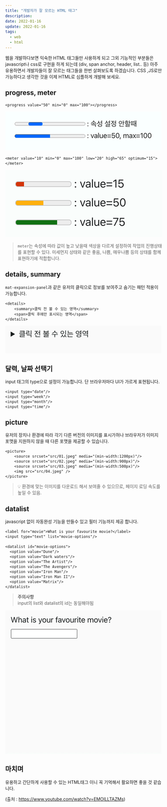 ```yaml
---
title: "개발자가 잘 모르는 HTML 태그"
description:
date: 2022-01-16
update: 2022-01-16
tags:
  - web
  - html
---
```


웹을 개발하다보면 익숙한 HTML 태그들만 사용하게 되고 그외 기능적인 부분들은 javascript나 css로 구현을 하게 되는데 (div, span anchor, header, list.. 등) 아주 유용하면서 개발자들이 잘 모르는 태그들을 한번 살펴보도록 하겠습니다. 
CSS ,JS로만 가능하다고 생각한 것을 이제 HTML로 심플하게 개발해 보세요.

## progress, meter

~~~
<progress value="50" min="0" max="100"></progress>
~~~

![progress](progress.mov.gif) 

~~~
<meter value="10" min="0" max="100" low="20" high="65" optimum="15"></meter>
~~~

![meter](meter.png) 

> `meter`는 속성에 따라 값이 높고 낮을때 색상을 다르게 설정하여 작업의 진행상태를 표현할 수 있다. 미세먼지 상태와 같은 좋음, 나쁨, 매우나쁨 등의 상태를 함께 표현하기에 적합합니다.

## details, summary

`mat-expansion-panel`과 같은 유저의 클릭으로 정보를 보여주고 숨기는 패턴 적용이 가능합니다.

~~~
<details>
	<summary>클릭 전 볼 수 있는 영역</summary>
	<span>클릭 후에만 표시되는 영역</span>
</details>
~~~

![details](details.mov.gif) 

## 달력, 날짜 선택기
input 태그의 type으로 설정이 가능합니다. 단 브라우저마다 UI가 가르게 표현됩니다.

~~~
<input type="date"/>
<input type="week"/>
<input type="month"/>
<input type="time"/>
~~~

## picture
유저의 장치나 환경에 따라 각기 다른 버전의 이미지를 표시가허나 브라우저가 이미지 포맷을 지원하지 않을 때 다른 포맷을 제공할 수 있습니다.

~~~
<picture>
	<source srcset="src/01.jpeg" media="(min-width:1200px)"/>
    <source srcset="src/02.jpeg" media="(min-width:900px)"/>
    <source srcset="src/03.jpeg" media="(min-width:500px)"/>
    <img src="src/04.jpeg" />
</picture>
~~~

> 💡 환경에 맞는 이미지를 다운로드 해서 보여줄 수 있으므로, 페이지 로딩 속도를 높일 수 있음.

## datalist
javascript 없이 자동완성 기능을 만들수 있고 필터 기능까지 제공 합니다.

~~~
<label for="movie">What is your favourite movie?</label>
<input type="text" list="movie-options"/>

<datalist id="movie-options">
  <option value="Dune"/>
  <option value="Dark waters"/>
  <option value="The Artist"/>
  <option value="The Avengers"/>
  <option value="Iron Man"/>
  <option value="Iron Man II"/>
  <option value="Matrix"/>
</datalist>
~~~

>**주의사항**<br/>
input의 list와 datalist의 id는 동일해야됨

![datalist](datalist.mov.gif) 

## 마치며
유용하고 간단하게 사용할 수 있는 HTML태그 이니 꼭 기억해서 활요하면 좋을 것 같습니다.

(출처 : https://www.youtube.com/watch?v=EMOlLLTAZMs)